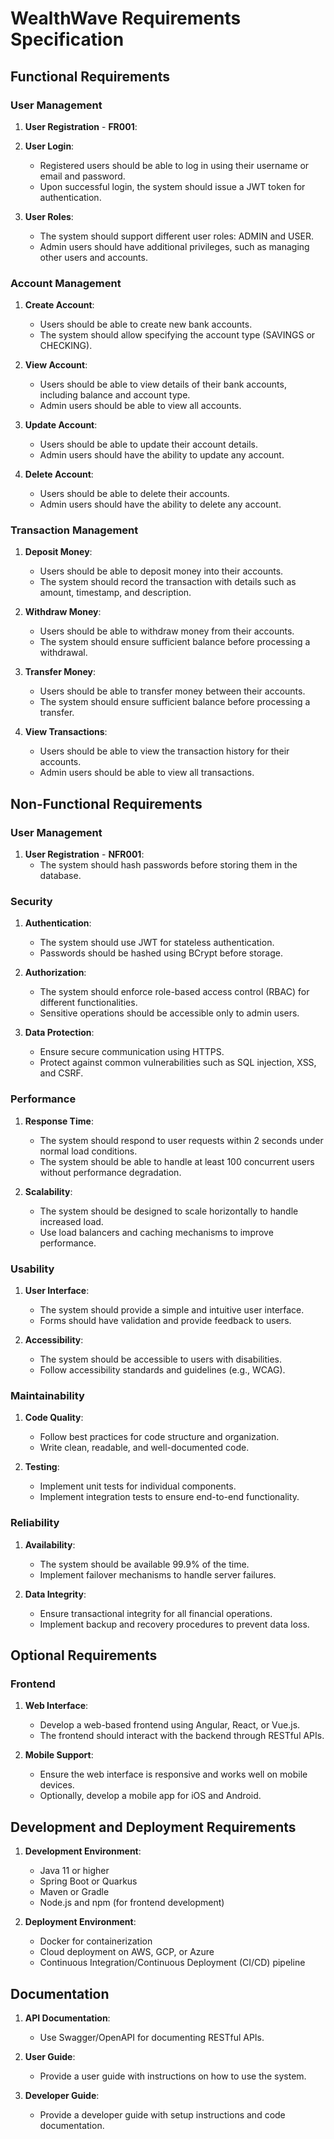 # WealthWave Requirements Specification

## Functional Requirements

### User Management

1. **User Registration** - **FR001**:

2. **User Login**:
   - Registered users should be able to log in using their username or email and password.
   - Upon successful login, the system should issue a JWT token for authentication.

3. **User Roles**:
   - The system should support different user roles: ADMIN and USER.
   - Admin users should have additional privileges, such as managing other users and accounts.

### Account Management

1. **Create Account**:
   - Users should be able to create new bank accounts.
   - The system should allow specifying the account type (SAVINGS or CHECKING).

2. **View Account**:
   - Users should be able to view details of their bank accounts, including balance and account type.
   - Admin users should be able to view all accounts.

3. **Update Account**:
   - Users should be able to update their account details.
   - Admin users should have the ability to update any account.

4. **Delete Account**:
   - Users should be able to delete their accounts.
   - Admin users should have the ability to delete any account.

### Transaction Management

1. **Deposit Money**:
   - Users should be able to deposit money into their accounts.
   - The system should record the transaction with details such as amount, timestamp, and description.

2. **Withdraw Money**:
   - Users should be able to withdraw money from their accounts.
   - The system should ensure sufficient balance before processing a withdrawal.

3. **Transfer Money**:
   - Users should be able to transfer money between their accounts.
   - The system should ensure sufficient balance before processing a transfer.

4. **View Transactions**:
   - Users should be able to view the transaction history for their accounts.
   - Admin users should be able to view all transactions.

## Non-Functional Requirements

### User Management

1. **User Registration** - **NFR001**:
   - The system should hash passwords before storing them in the database.

### Security

1. **Authentication**:
   - The system should use JWT for stateless authentication.
   - Passwords should be hashed using BCrypt before storage.

2. **Authorization**:
   - The system should enforce role-based access control (RBAC) for different functionalities.
   - Sensitive operations should be accessible only to admin users.

3. **Data Protection**:
   - Ensure secure communication using HTTPS.
   - Protect against common vulnerabilities such as SQL injection, XSS, and CSRF.

### Performance

1. **Response Time**:
   - The system should respond to user requests within 2 seconds under normal load conditions.
   - The system should be able to handle at least 100 concurrent users without performance degradation.

2. **Scalability**:
   - The system should be designed to scale horizontally to handle increased load.
   - Use load balancers and caching mechanisms to improve performance.

### Usability

1. **User Interface**:
   - The system should provide a simple and intuitive user interface.
   - Forms should have validation and provide feedback to users.

2. **Accessibility**:
   - The system should be accessible to users with disabilities.
   - Follow accessibility standards and guidelines (e.g., WCAG).

### Maintainability

1. **Code Quality**:
   - Follow best practices for code structure and organization.
   - Write clean, readable, and well-documented code.

2. **Testing**:
   - Implement unit tests for individual components.
   - Implement integration tests to ensure end-to-end functionality.

### Reliability

1. **Availability**:
   - The system should be available 99.9% of the time.
   - Implement failover mechanisms to handle server failures.

2. **Data Integrity**:
   - Ensure transactional integrity for all financial operations.
   - Implement backup and recovery procedures to prevent data loss.

## Optional Requirements

### Frontend

1. **Web Interface**:
   - Develop a web-based frontend using Angular, React, or Vue.js.
   - The frontend should interact with the backend through RESTful APIs.

2. **Mobile Support**:
   - Ensure the web interface is responsive and works well on mobile devices.
   - Optionally, develop a mobile app for iOS and Android.

## Development and Deployment Requirements

1. **Development Environment**:
   - Java 11 or higher
   - Spring Boot or Quarkus
   - Maven or Gradle
   - Node.js and npm (for frontend development)

2. **Deployment Environment**:
   - Docker for containerization
   - Cloud deployment on AWS, GCP, or Azure
   - Continuous Integration/Continuous Deployment (CI/CD) pipeline

## Documentation

1. **API Documentation**:
   - Use Swagger/OpenAPI for documenting RESTful APIs.

2. **User Guide**:
   - Provide a user guide with instructions on how to use the system.

3. **Developer Guide**:
   - Provide a developer guide with setup instructions and code documentation.
